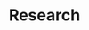 ---
# An instance of the People widget.
# Documentation: https://wowchemy.com/docs/page-builder/
widget: research

# This file represents a page section.
headless: true

title: Research
---